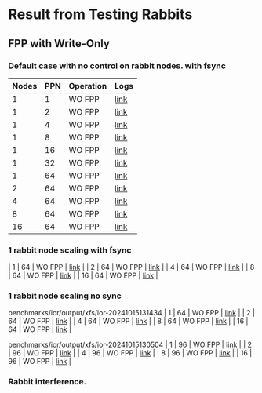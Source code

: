 # Result from Testing Rabbits

## FPP with Write-Only

### Default case with no control on rabbit nodes. with fsync

| Nodes    | PPN     | Operation | Logs                                         |
| -------- | ------- | --------- | -------------------------------------------- |
| 1        | 1       | WO FPP    | [link](benchmarks/ior/output/xfs/ior-20241014182525) |
| 1        | 2       | WO FPP    | [link](benchmarks/ior/output/xfs/ior-20241014184458) |
| 1        | 4       | WO FPP    | [link](benchmarks/ior/output/xfs/ior-20241014184928) |
| 1        | 8       | WO FPP    | [link](benchmarks/ior/output/xfs/ior-20241014185601) |
| 1        | 16      | WO FPP    | [link](benchmarks/ior/output/xfs/ior-20241014190055) |
| 1        | 32      | WO FPP    | [link](benchmarks/ior/output/xfs/ior-20241014190713) |
| 1        | 64      | WO FPP    | [link](benchmarks/ior/output/xfs/ior-20241014191819) |
| 2        | 64      | WO FPP    | [link](benchmarks/ior/output/xfs/ior-20241014194044) |
| 4        | 64      | WO FPP    | [link](benchmarks/ior/output/xfs/ior-20241014200912) |
| 8        | 64      | WO FPP    | [link](benchmarks/ior/output/xfs/ior-20241014204803) |
| 16       | 64      | WO FPP    | [link](benchmarks/ior/output/xfs/ior-20241014225041) |

###  1 rabbit node scaling with fsync


| 1        | 64      | WO FPP    | [link](benchmarks/ior/output/xfs/ior-20241014191819) |
| 2        | 64      | WO FPP    | [link]() |
| 4        | 64      | WO FPP    | [link]() |
| 8        | 64      | WO FPP    | [link]() |
| 16       | 64      | WO FPP    | [link]() |


###  1 rabbit node scaling no sync

benchmarks/ior/output/xfs/ior-20241015131434
| 1        | 64      | WO FPP    | [link]() |
| 2        | 64      | WO FPP    | [link]() |
| 4        | 64      | WO FPP    | [link]() |
| 8        | 64      | WO FPP    | [link]() |
| 16       | 64      | WO FPP    | [link]() |

benchmarks/ior/output/xfs/ior-20241015130504
| 1        | 96      | WO FPP    | [link]() |
| 2        | 96      | WO FPP    | [link]() |
| 4        | 96      | WO FPP    | [link]() |
| 8        | 96      | WO FPP    | [link]() |
| 16       | 96      | WO FPP    | [link]() |

### Rabbit interference.